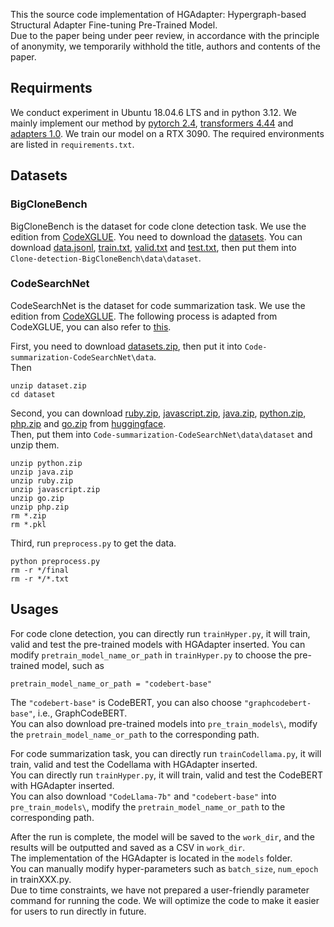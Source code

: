 This the source code implementation of HGAdapter: Hypergraph-based Structural Adapter Fine-tuning Pre-Trained Model.  
Due to the paper being under peer review, in accordance with the principle of anonymity, we temporarily withhold the title, authors and contents of the paper.
## Requirments
We conduct experiment in Ubuntu 18.04.6 LTS and in python 3.12. 
We mainly implement our method by [pytorch 2.4](https://pytorch.org/docs/stable/index.html), [transformers 4.44](https://huggingface.co/docs/transformers) and [adapters 1.0](https://docs.adapterhub.ml/). 
We train our model on a RTX 3090. 
The required environments are listed in `requirements.txt`.

## Datasets
### BigCloneBench
BigCloneBench is the dataset for code clone detection task. 
We use the edition from [CodeXGLUE](https://github.com/microsoft/CodeXGLUE). 
You need to download the [datasets](https://github.com/microsoft/CodeXGLUE/tree/main/Code-Code/Clone-detection-BigCloneBench/dataset). 
You can download [data.jsonl](https://github.com/microsoft/CodeXGLUE/blob/main/Code-Code/Clone-detection-BigCloneBench/dataset/data.jsonl), [train.txt](https://github.com/microsoft/CodeXGLUE/blob/main/Code-Code/Clone-detection-BigCloneBench/dataset/train.txt), [valid.txt](https://github.com/microsoft/CodeXGLUE/blob/main/Code-Code/Clone-detection-BigCloneBench/dataset/valid.txt) and [test.txt](https://github.com/microsoft/CodeXGLUE/blob/main/Code-Code/Clone-detection-BigCloneBench/dataset/test.txt), then put them into `Clone-detection-BigCloneBench\data\dataset`. 

### CodeSearchNet
CodeSearchNet is the dataset for code summarization task. 
We use the edition from [CodeXGLUE](https://github.com/microsoft/CodeXGLUE). 
The following process is adapted from CodeXGLUE, you can also refer to [this](https://github.com/microsoft/CodeXGLUE/tree/main/Code-Text/code-to-text).  

First, you need to download [datasets.zip](https://github.com/microsoft/CodeXGLUE/blob/main/Code-Text/code-to-text/dataset.zip), then put it into `Code-summarization-CodeSearchNet\data`.  
Then
```
unzip dataset.zip
cd dataset
```  

Second, you can download [ruby.zip](https://huggingface.co/datasets/code-search-net/code_search_net/blob/main/data/ruby.zip), [javascript.zip](https://huggingface.co/datasets/code-search-net/code_search_net/blob/main/data/javascript.zip), [java.zip](https://huggingface.co/datasets/code-search-net/code_search_net/blob/main/data/java.zip), [python.zip](https://huggingface.co/datasets/code-search-net/code_search_net/blob/main/data/python.zip), [php.zip](https://huggingface.co/datasets/code-search-net/code_search_net/blob/main/data/php.zip) and [go.zip](https://huggingface.co/datasets/code-search-net/code_search_net/blob/main/data/go.zip) from [huggingface](https://huggingface.co/datasets/code-search-net/code_search_net/tree/main/data).  
Then, put them into `Code-summarization-CodeSearchNet\data\dataset` and unzip them. 
```
unzip python.zip
unzip java.zip
unzip ruby.zip
unzip javascript.zip
unzip go.zip
unzip php.zip
rm *.zip
rm *.pkl
```  

Third, run `preprocess.py` to get the data. 
```
python preprocess.py
rm -r */final
rm -r */*.txt
```

## Usages
For code clone detection, you can directly run `trainHyper.py`, it will train, valid and test the pre-trained models with HGAdapter inserted. 
You can modify `pretrain_model_name_or_path` in `trainHyper.py` to choose the pre-trained model, such as 
```
pretrain_model_name_or_path = "codebert-base"
```
The `"codebert-base"` is CodeBERT, you can also choose `"graphcodebert-base"`, i.e., GraphCodeBERT.  
You can also download pre-trained models into `pre_train_models\`, modify the `pretrain_model_name_or_path` to the corresponding path.  

For code summarization task, you can directly run `trainCodellama.py`, it will train, valid and test the Codellama with HGAdapter inserted.  
You can directly run `trainHyper.py`, it will train, valid and test the CodeBERT with HGAdapter inserted.  
You can also download `"CodeLlama-7b"` and `"codebert-base"` into `pre_train_models\`, modify the `pretrain_model_name_or_path` to the corresponding path.  

After the run is complete, the model will be saved to the `work_dir`, and the results will be outputted and saved as a CSV in `work_dir`.  
The implementation of the HGAdapter is located in the `models` folder.  
You can manually modify hyper-parameters such as `batch_size`, `num_epoch` in trainXXX.py.  
Due to time constraints, we have not prepared a user-friendly parameter command for running the code. We will optimize the code to make it easier for users to run directly in future.  
